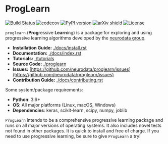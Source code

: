 # ProgLearn

[![Build Status](https://travis-ci.org/neurodata/ProgLearn.svg?branch=master)](https://travis-ci.org/neurodata/progressive-learning)
[![codecov](https://codecov.io/gh/neurodata/ProgLearn/branch/master/graph/badge.svg)](https://codecov.io/gh/neurodata/progressive-learning)
[![PyPI version](https://img.shields.io/pypi/v/proglearn.svg)](https://pypi.org/project/proglearn/)
[![arXiv shield](https://img.shields.io/badge/arXiv-2004.12908-red.svg?style=flat)](https://arxiv.org/abs/2004.12908)
[![License](https://img.shields.io/badge/License-MIT-blue)](https://opensource.org/licenses/MIT)

`proglearn` (**Prog**ressive **Learn**ing) is a package for exploring and using progressive learning algorithms developed by the [neurodata group](https://neurodata.io).

- **Installation Guide:** [./docs/install.rst](docs/install.rst)
- **Documentation:** [./docs/index.rst](docs/index.rst)
- **Tutorials:** [./tutorials](tutorials)
- **Source Code:** [./proglearn](proglearn)
- **Issues:** [https://github.com/neurodata/proglearn/issues](https://github.com/neurodata/proglearn/issues)
- **Contribution Guide:** [./docs/contributing.rst](./docs/contributing.rst)

Some system/package requirements:
- **Python**: 3.6+
- **OS**: All major platforms (Linux, macOS, Windows)
- **Dependencies**: keras, scikit-learn, scipy, numpy, joblib

`ProgLearn` intends to be a comprehensive progressive learning package and runs on all major versions of operating systems. It also includes novel tests not found in other packages. It is quick to install and free of charge. If you need to use progressive learning, be sure to give `ProgLearn` a try!
